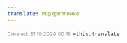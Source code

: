 ```yaml
---
translate: подкрепление
---
```

<span style="font-size:12px; color:#888888;">Created: 31.10.2024 00:16</span>
 `=this.translate`